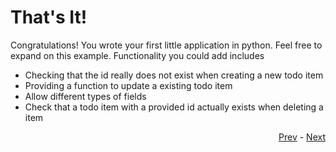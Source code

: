 # That's It!

Congratulations! You wrote your first little application in python. Feel free to expand on this
example. Functionality you could add includes

* Checking that the id really does not exist when creating a new todo item
* Providing a function to update a existing todo item
* Allow different types of fields
* Check that a todo item with a provided id actually exists when deleting a item

<div align="right">
   
   [Prev](done.md) - [Next](/sessions/rest_fundamentals/Readme.md)
</div>